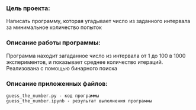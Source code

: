 ###  Цель проекта: 
Написать программу, которая угадывает число из заданного интервала за минимальное количество попыток

###  Описание работы программы:
Программа находит загаданное число из интервала от 1 до 100 в 1000 экспериментов, и показывает среднее количество итераций. Реализована с помощью бинарного поиска
 
### Описание приложенных файлов:
    guess_the_number.py - код программы
    guess_the_number.ipynb - результат выполнения программы
